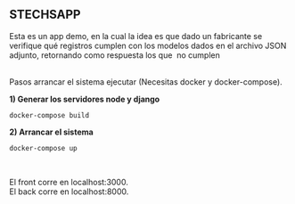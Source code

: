 ## STECHSAPP

Esta es un app demo, en la cual la idea es que dado un fabricante se verifique qué registros cumplen con los modelos dados en el archivo JSON adjunto, retornando como respuesta los que ​ no​ cumplen


<br />
Pasos arrancar el sistema ejecutar (Necesitas docker y docker-compose).  
<br />


**1) Generar los servidores node y django**

    docker-compose build

**2) Arrancar el sistema**
    
    docker-compose up

<br />

El front corre en localhost:3000.  
El back corre en localhost:8000.